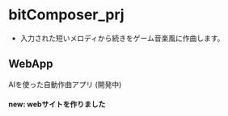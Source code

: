# bitComposer_prj
- 入力された短いメロディから続きをゲーム音楽風に作曲します。

## WebApp
AIを使った自動作曲アプリ (開発中)
#### new: webサイトを作りました
